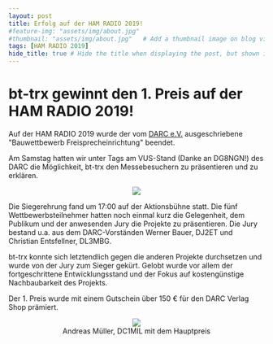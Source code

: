 ```yaml
---
layout: post
title: Erfolg auf der HAM RADIO 2019!
#feature-img: "assets/img/about.jpg"
#thumbnail: "assets/img/about.jpg"   # Add a thumbnail image on blog view
tags: [HAM RADIO 2019]
hide_title: true # Hide the title when displaying the post, but shown in lists of posts
---
```


# bt-trx gewinnt den 1. Preis auf der HAM RADIO 2019!

Auf der HAM RADIO 2019 wurde der vom [DARC e.V.](https://darc.de) ausgeschriebene
"Bauwettbewerb Freisprecheinrichtung" beendet.

Am Samstag hatten wir unter Tags am VUS-Stand (Danke an DG8NGN!)
des DARC die Möglichkeit, bt-trx den Messebesuchern zu präsentieren und zu erklären.

<p style='text-align: center'><img src='{{ site.baseurl_root}}assets/img/posts/2019-06-22_HAMRADIO01.png'></p>

Die Siegerehrung fand um 17:00 auf der Aktionsbühne statt. Die fünf
Wettbewerbsteilnehmer hatten noch einmal kurz die Gelegenheit, dem Publikum und der
anwesenden Jury die Projekte zu präsentieren.
Die Jury bestand u.a. aus dem DARC-Vorständen Werner Bauer, DJ2ET
und Christian Entsfellner, DL3MBG.

bt-trx konnte sich letztendlich gegen die anderen Projekte durchsetzen und
wurde von der Jury zum Sieger gekürt. Gelobt wurde vor allem der fortgeschrittene
Entwicklungsstand und der Fokus auf kostengünstige Nachbaubarkeit des Projekts.

Der 1. Preis wurde mit einem Gutschein über 150 € für den DARC Verlag Shop prämiert.

<p style='text-align: center'><img src='{{ site.baseurl_root}}assets/img/posts/2019-06-22_HAMRADIO02.png'><br>Andreas Müller, DC1MIL mit dem Hauptpreis</p>
